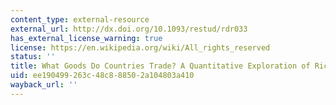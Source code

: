 ```yaml
---
content_type: external-resource
external_url: http://dx.doi.org/10.1093/restud/rdr033
has_external_license_warning: true
license: https://en.wikipedia.org/wiki/All_rights_reserved
status: ''
title: What Goods Do Countries Trade? A Quantitative Exploration of Ricardo's Ideas
uid: ee190499-263c-48c8-8850-2a104803a410
wayback_url: ''
---
```

